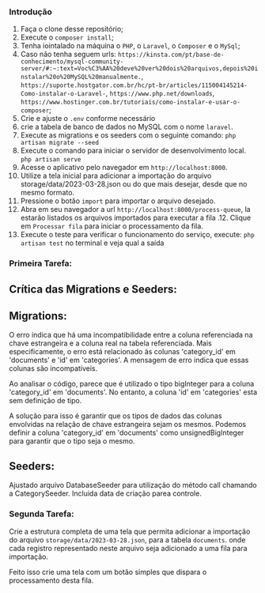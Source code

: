 ### Introdução

1. Faça o clone desse repositório;
2. Execute o `composer install`;
3. Tenha iointalado na máquina o `PHP`, o `Laravel`, o `Composer` e o `MySql`;
4. Caso não tenha seguem urls:
    `https://kinsta.com/pt/base-de-conhecimento/mysql-community-server/#:~:text=Voc%C3%AA%20deve%20ver%20dois%20arquivos,depois%20instalar%20o%20MySQL%20manualmente.`, 
    `https://suporte.hostgator.com.br/hc/pt-br/articles/115004145214-Como-instalar-o-Laravel-`, 
    `https://www.php.net/downloads`, `https://www.hostinger.com.br/tutoriais/como-instalar-e-usar-o-composer`;
4. Crie e ajuste o `.env` conforme necessário
5. crie a tabela de banco de dados no MySQL com o nome `laravel`.
6. Execute as migrations e os seeders com o seguinte comando: `php artisan migrate --seed`
7. Execute o comando para iniciar o servidor de desenvolvimento local. `php artisan serve`
8. Acesse o aplicativo pelo navegador em `http://localhost:8000`.
9. Utilize a tela inicial para adicionar a importação do arquivo storage/data/2023-03-28.json ou do que mais desejar, desde que no mesmo formato.
10. Pressione o botão `import` para importar o arquivo desejado.
11. Abra em seu navegador a url `http://localhost:8000/process-queue`, la estarão listados os arquivos importados para executar a fila .12. Clique em `Processar fila` para iniciar o processamento da fila.
13. Execute o teste para verificar o funcionamento do serviço, execute: `php artisan test` no terminal e veja qual a saída

### Primeira Tarefa:

## Crítica das Migrations e Seeders:

## Migrations:
O erro indica que há uma incompatibilidade entre a coluna referenciada na chave estrangeira e a coluna real na tabela referenciada. Mais especificamente, o erro está relacionado às colunas 'category_id' em 'documents' e 'id' em 'categories'. A mensagem de erro indica que essas colunas são incompatíveis.

Ao analisar o código, parece que é utilizado o tipo bigInteger para a coluna 'category_id' em 'documents'. No entanto, a coluna 'id' em 'categories' esta sem definição de tipo.

A solução para isso é garantir que os tipos de dados das colunas envolvidas na relação de chave estrangeira sejam os mesmos. Podemos definir a coluna 'category_id' em 'documents' como unsignedBigInteger para garantir que o tipo seja o mesmo.

## Seeders:
Ajustado arquivo DatabaseSeeder para utilização do método call chamando a CategorySeeder.
Incluida data de criação parea controle.

### Segunda Tarefa:

Crie a estrutura completa de uma tela que permita adicionar a importação do arquivo `storage/data/2023-03-28.json`, para a tabela `documents`. onde cada registro representado neste arquivo seja adicionado a uma fila para importação.

Feito isso crie uma tela com um botão simples que dispara o processamento desta fila.
